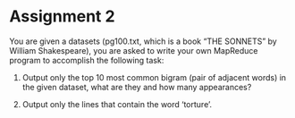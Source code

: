 # Assignment 2

You are given a datasets (pg100.txt, which is a book “THE SONNETS” by William Shakespeare), you are asked to write your own MapReduce program to accomplish the following task:

1. Output only the top 10 most common bigram (pair of adjacent words) in the given dataset, what are they and how many appearances?

2. Output only the lines that contain the word ‘torture’. 